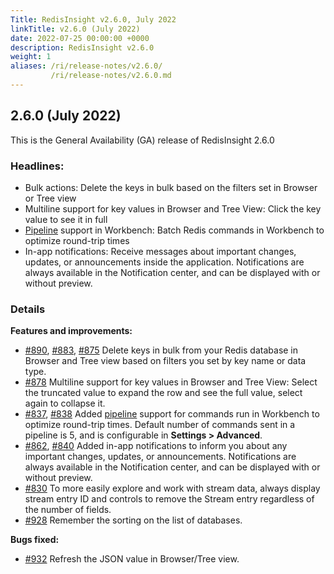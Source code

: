 ```yaml
---
Title: RedisInsight v2.6.0, July 2022
linkTitle: v2.6.0 (July 2022)
date: 2022-07-25 00:00:00 +0000
description: RedisInsight v2.6.0
weight: 1
aliases: /ri/release-notes/v2.6.0/
         /ri/release-notes/v2.6.0.md
---
```


## 2.6.0 (July 2022)
This is the General Availability (GA) release of RedisInsight 2.6.0

### Headlines:
- Bulk actions: Delete the keys in bulk based on the filters set in Browser or Tree view
- Multiline support for key values in Browser and Tree View: Click the key value to see it in full
- [Pipeline](https://redis.io/docs/manual/pipelining/) support in Workbench: Batch Redis commands in Workbench to optimize round-trip times
- In-app notifications: Receive messages about important changes, updates, or announcements inside the application. Notifications are always available in the Notification center, and can be displayed with or without preview.

### Details
**Features and improvements:**
- [#890](https://github.com/RedisInsight/RedisInsight/pull/890), [#883](https://github.com/RedisInsight/RedisInsight/pull/883), [#875](https://github.com/RedisInsight/RedisInsight/pull/875) Delete keys in bulk from your Redis database in Browser and Tree view based on filters you set by key name or data type.
- [#878](https://github.com/RedisInsight/RedisInsight/pull/878) Multiline support for key values in Browser and Tree View: Select the truncated value to expand the row and see the full value, select again to collapse it.
- [#837](https://github.com/RedisInsight/RedisInsight/pull/837), [#838](https://github.com/RedisInsight/RedisInsight/pull/838) Added [pipeline](https://redis.io/docs/manual/pipelining/) support for commands run in Workbench to optimize round-trip times. Default number of commands sent in a pipeline is 5, and is configurable in **Settings > Advanced**. 
- [#862](https://github.com/RedisInsight/RedisInsight/pull/862), [#840](https://github.com/RedisInsight/RedisInsight/pull/840) Added in-app notifications to inform you about any important changes, updates, or announcements. Notifications are always available in the Notification center, and can be displayed with or without preview.
- [#830](https://github.com/RedisInsight/RedisInsight/pull/830) To more easily explore and work with stream data, always display stream entry ID and controls to remove the Stream entry regardless of the number of fields.
- [#928](https://github.com/RedisInsight/RedisInsight/pull/928) Remember the sorting on the list of databases.

**Bugs fixed:**
- [#932](https://github.com/RedisInsight/RedisInsight/pull/932) Refresh the JSON value in Browser/Tree view.
